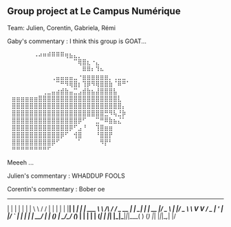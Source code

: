
## Group project at Le Campus Numérique

Team: Julien, Corentin, Gabriela, Rémi

Gaby's commentary : I think this group is GOAT... 

⠀⠀⠀⠀⠀⠀⠠⠴⠶⠾⠿⠿⠿⢶⣦⣄⡀⠀⠀⠀⠀⠀⠀⠀⠀⠀⠀⠀⠀
⠀⠀⠀⠀⠀⠀⠀⠀⠀⠀⠀⠀⠀⠀⠀⠉⢿⣿⣆⠐⣄⠀⠀⠀⠀⠀⠀⠀⠀⠀
⠀⠀⠀⠀⠀⠀⠀⠀⠀⠀⠀⠀⠀⠀⠀⠀⠀⠿⠿⠆⠹⠦⠀⠀⠀⠀⠀⠀⠀⠀
⠀⠀⠀⠀⠀⠀⠀⠀⠀⠀⢀⣤⣤⣤⣤⣀⠐⣶⣶⣶⣶⣶⣶⡀⢀⣀⣀⠀⠀⠀
⠀⠀⠀⠀⠀⠀⠀⠀⠀⠀⠀⠉⠛⠻⢿⣿⡆⢹⡿⠻⢿⣿⣿⣷⠈⠿⠛⠁⠀⠀
⠀⠀⠀⠀⠀⠀⠀⠀⢀⣀⣤⣴⣾⣷⣤⣉⣠⣾⣷⣦⣼⣿⣿⣿⣧⠀⠀⠀⠀⠀
⠀⣶⣶⣶⣶⣶⣶⣿⣿⣿⣿⣿⣿⣿⣿⣿⣿⣿⣿⣿⣿⣿⣿⣿⣿⣇⠀⠀⠀⠀
⠀⣿⣿⣿⣿⣿⣿⣿⣿⣿⣿⣿⣿⣿⣿⣿⣿⣿⣿⣿⣿⣿⣿⣿⣿⣿⡄⠀⠀⠀
⠀⣿⣿⣿⣿⣿⣿⣿⣿⣿⣿⣿⣿⣿⣿⣿⣿⣿⣿⣿⣿⣿⣛⠻⢧⣘⡷⠀⠀⠀
⠀⣿⣿⣿⣿⣿⣿⣿⣿⣿⣿⣿⣿⣿⣿⣿⡿⠋⠀⠀⣉⠛⠿⣷⣦⣌⠁⠀⠀⠀
⠀⣿⣿⣿⣿⣿⣿⣿⣿⣿⣿⣿⣿⣿⡿⠋⣠⠘⠀⠀⢹⣿⣶⣶⠀⠀⠀⠀⠀⠀
⠀⣿⣿⣿⣿⣿⣿⣿⣿⣿⣿⣿⡿⠋⠀⢺⣿⠀⠀⠀⠘⣿⣿⡟⠀⠀⠀⠀⠀⠀
⠀⣿⣿⣿⣿⣿⣿⣿⣿⣿⡿⠋⠀⠀⠀⠀⠁⠀⠀⠀⠀⠻⡟⠃⠀⠀⠀⠀⠀⠀
⠀⠛⠛⠛⠛⠛⠛⠛⠛⠋⠀⠀⠀⠀⠀⠀⠀⠀⠀⠀⠀⠀⠀⠀⠀⠀⠀⠀⠀

Meeeh ...

Julien's commentary : WHADDUP FOOLS

Corentin's commentary : Bober oe
 _    _      _ _         __        __         _     _ 
| |  | |    | | |        \ \      / /        | |   | |
| |__| | ___| | | ___     \ \ /\ / /__  _ __ | | __| |
|  __  |/ _ \ | |/ _ \     \ V  V / _ \| '_ \| |/ _` |
| |  | |  __/ | | (_) |     \_/\_/ (_) | | | | | (_| |
|_|  |_|\___|_|_|\___( )           (_) |_| |_|_|\__,_|
|/                                
